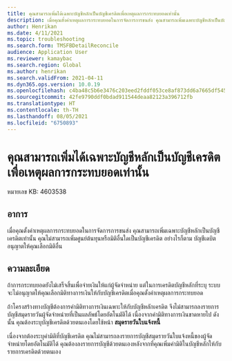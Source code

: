 ```yaml
---
title: คุณสามารถเพิ่มได้เฉพาะบัญชีหลักเป็นบัญชีเครดิตเพื่อเหตุผลการกระทบยอดเท่านั้น
description: เมื่อคุณตั้งค่าเหตุผลการกระทบยอดในการจัดการการขนส่ง คุณสามารถเพิ่มเฉพาะบัญชีหลักเป็นบัญชีเครดิตเท่านั้น
author: Henrikan
ms.date: 4/11/2021
ms.topic: troubleshooting
ms.search.form: TMSFBDetailReconcile
audience: Application User
ms.reviewer: kamaybac
ms.search.region: Global
ms.author: henrikan
ms.search.validFrom: 2021-04-11
ms.dyn365.ops.version: 10.0.19
ms.openlocfilehash: c4ba48c5b6e3476c203eed2fddf053ce8af873dd6a7665df54560c8894f8c2d1
ms.sourcegitcommit: 42fe9790ddf0bdad911544deaa82123a396712fb
ms.translationtype: HT
ms.contentlocale: th-TH
ms.lasthandoff: 08/05/2021
ms.locfileid: "6750893"
---
```

# <a name="you-can-add-only-the-main-account-as-the-credit-account-for-reconciliation-reasons"></a>คุณสามารถเพิ่มได้เฉพาะบัญชีหลักเป็นบัญชีเครดิตเพื่อเหตุผลการกระทบยอดเท่านั้น

หมายเลข KB: 4603538

## <a name="symptoms"></a>อาการ

เมื่อคุณตั้งค่าเหตุผลการกระทบยอดในการจัดการการขนส่ง คุณสามารถเพิ่มเฉพาะบัญชีหลักเป็นบัญชีเครดิตเท่านั้น คุณไม่สามารถเพิ่มศูนย์ต้นทุนหรือมิติอื่นใดเป็นบัญชีเครดิต อย่างไรก็ตาม บัญชีเดบิตอนุญาตให้คุณเลือกมิติอื่น

## <a name="resolution"></a>ความละเอียด

ถ้าการกระทบยอดยังไม่เสร็จสิ้นเพื่อจ่ายเงินให้แก่ผู้จัดจำหน่าย แต่ในการเครดิตบัญชีหลักที่ระบุ ระบบจะไม่อนุญาตให้คุณเลือกมิติทางการเงินให้กับบัญชีเครดิตเมื่อคุณตั้งค่าเหตุผลการกระทบยอด

ถ้าโครงสร้างทางบัญชีต้องการค่ามิติทางการเงินเฉพาะให้กับบัญชีหลักเครดิต จึงไม่สามารถลงรายการบัญชีสมุดรายวันผู้จัดจำหน่ายที่เป็นผลลัพธ์โดยอัตโนมัติได้ เนื่องจากค่ามิติทางการเงินขาดหายไป ดังนั้น คุณต้องระบุบัญชีเครดิตด้วยตนเองโดยใช้หน้า **สมุดรายวันใบแจ้งหนี้**

เนื่องจากต้องระบุค่ามิติที่บัญชีเครดิต คุณไม่สามารถลงรายการบัญชีสมุดรายวันใบแจ้งหนี้ของผู้จัดจำหน่ายโดยอัตโนมัติได้ คุณต้องลงรายการบัญชีด้วยตนเองหลังจากที่คุณเพิ่มค่ามิติในบัญชีหลักให้กับรายการเครดิตด้วยตนเอง
